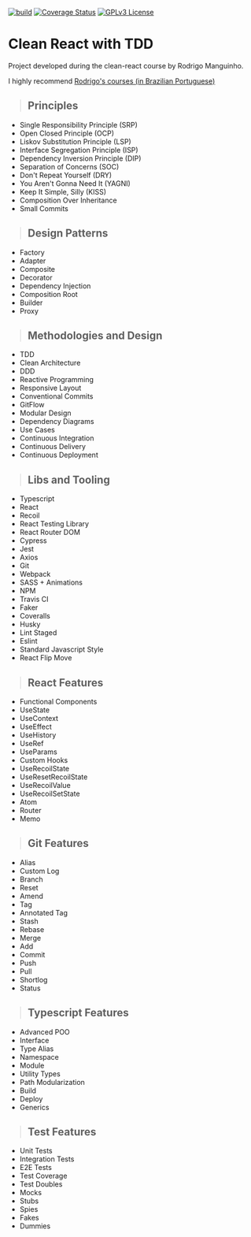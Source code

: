 [![build](https://github.com/Tserewara/clean-react-study/actions/workflows/ci.yml/badge.svg)](https://github.com/Tserewara/clean-react-study/actions/workflows/ci.yml)
[![Coverage Status](https://coveralls.io/repos/github/Tserewara/clean-react-study/badge.svg?branch=master)](https://coveralls.io/github/Tserewara/clean-react-study?branch=master)
[![GPLv3 License](https://img.shields.io/badge/License-GPL%20v3-yellow.svg)](https://opensource.org/licenses/)

# Clean React with TDD

Project developed during the clean-react course by Rodrigo Manguinho.

I highly recommend [Rodrigo's courses (in Brazilian Portuguese)](https://rmanguinho.github.io/)

> ## Principles

* Single Responsibility Principle (SRP)
* Open Closed Principle (OCP)
* Liskov Substitution Principle (LSP)
* Interface Segregation Principle (ISP)
* Dependency Inversion Principle (DIP)
* Separation of Concerns (SOC)
* Don't Repeat Yourself (DRY)
* You Aren't Gonna Need It (YAGNI)
* Keep It Simple, Silly (KISS)
* Composition Over Inheritance
* Small Commits

> ## Design Patterns

* Factory
* Adapter
* Composite
* Decorator
* Dependency Injection
* Composition Root
* Builder
* Proxy

> ## Methodologies and Design

* TDD
* Clean Architecture
* DDD
* Reactive Programming
* Responsive Layout
* Conventional Commits
* GitFlow
* Modular Design
* Dependency Diagrams
* Use Cases
* Continuous Integration
* Continuous Delivery
* Continuous Deployment

> ## Libs and Tooling

* Typescript
* React
* Recoil
* React Testing Library
* React Router DOM
* Cypress
* Jest
* Axios
* Git
* Webpack
* SASS + Animations
* NPM
* Travis CI
* Faker
* Coveralls
* Husky
* Lint Staged
* Eslint
* Standard Javascript Style
* React Flip Move

> ## React Features

* Functional Components
* UseState
* UseContext
* UseEffect
* UseHistory
* UseRef
* UseParams
* Custom Hooks
* UseRecoilState
* UseResetRecoilState
* UseRecoilValue
* UseRecoilSetState
* Atom
* Router
* Memo

> ## Git Features

* Alias
* Custom Log 
* Branch
* Reset
* Amend
* Tag
* Annotated Tag 
* Stash
* Rebase
* Merge
* Add
* Commit
* Push
* Pull
* Shortlog
* Status

> ## Typescript Features

* Advanced POO
* Interface
* Type Alias
* Namespace
* Module
* Utility Types
* Path Modularization
* Build
* Deploy
* Generics

> ## Test Features

* Unit Tests
* Integration Tests
* E2E Tests
* Test Coverage
* Test Doubles
* Mocks
* Stubs
* Spies
* Fakes
* Dummies